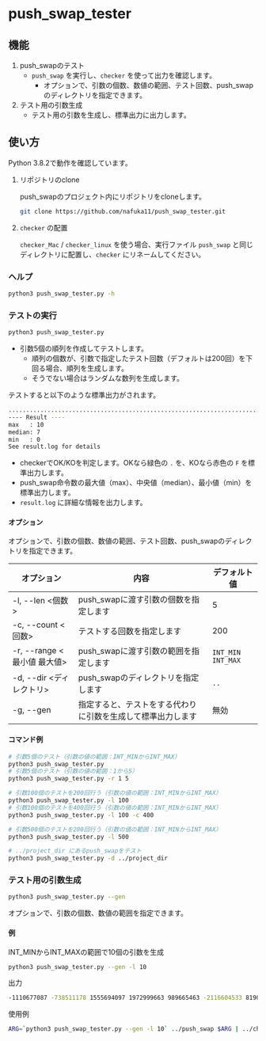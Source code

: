 # push_swap_tester

## 機能

1. push_swapのテスト
   - `push_swap` を実行し、`checker` を使って出力を確認します。
     - オプションで、引数の個数、数値の範囲、テスト回数、push_swapのディレクトリを指定できます。
2. テスト用の引数生成
   - テスト用の引数を生成し、標準出力に出力します。

## 使い方

Python 3.8.2で動作を確認しています。

1. リポジトリのclone

   push_swapのプロジェクト内にリポジトリをcloneします。
   ```bash
   git clone https://github.com/nafuka11/push_swap_tester.git
   ```

1. `checker` の配置

   `checker_Mac` / `checker_linux` を使う場合、実行ファイル `push_swap` と同じディレクトリに配置し、`checker` にリネームしてください。

### ヘルプ

```bash
python3 push_swap_tester.py -h
```

### テストの実行

```bash
python3 push_swap_tester.py
```

- 引数5個の順列を作成してテストします。
  - 順列の個数が、引数で指定したテスト回数（デフォルトは200回）を下回る場合、順列を生成します。
  - そうでない場合はランダムな数列を生成します。

テストすると以下のような標準出力がされます。
```bash
........................................................................................................................
---- Result ----
max   : 10
median: 7
min   : 0
See result.log for details
```
- checkerでOK/KOを判定します。OKなら緑色の `.` を、KOなら赤色の `F` を標準出力します。
- push_swap命令数の最大値（max）、中央値（median）、最小値（min）を標準出力します。
- `result.log` に詳細な情報を出力します。

#### オプション

オプションで、引数の個数、数値の範囲、テスト回数、push_swapのディレクトリを指定できます。

|オプション|内容|デフォルト値|
|--|--|--|
|-l, --len <個数>|push_swapに渡す引数の個数を指定します|5|
|-c, --count <回数>|テストする回数を指定します|200|
|-r, --range <最小値 最大値>|push_swapに渡す引数の範囲を指定します|`INT_MIN` `INT_MAX`|
|-d, --dir <ディレクトリ>|push_swapのディレクトリを指定します|`..`|
|-g, --gen|指定すると、テストをする代わりに引数を生成して標準出力します|無効|

#### コマンド例

```bash
# 引数5個のテスト（引数の値の範囲：INT_MINからINT_MAX）
python3 push_swap_tester.py
# 引数5個のテスト（引数の値の範囲：1から5）
python3 push_swap_tester.py -r 1 5

# 引数100個のテストを200回行う（引数の値の範囲：INT_MINからINT_MAX）
python3 push_swap_tester.py -l 100
# 引数100個のテストを400回行う（引数の値の範囲：INT_MINからINT_MAX）
python3 push_swap_tester.py -l 100 -c 400

# 引数500個のテストを200回行う（引数の値の範囲：INT_MINからINT_MAX）
python3 push_swap_tester.py -l 500

# ../project_dir にあるpush_swapをテスト
python3 push_swap_tester.py -d ../project_dir
```

### テスト用の引数生成

```bash
python3 push_swap_tester.py --gen
```
オプションで、引数の個数、数値の範囲を指定できます。

#### 例
INT_MINからINT_MAXの範囲で10個の引数を生成
```bash
python3 push_swap_tester.py --gen -l 10
```
出力
```bash
-1110677087 -738511178 1555694097 1972999663 989665463 -2116604533 819005173 -895360136 -613437200 1767332339
```
使用例
```bash
ARG=`python3 push_swap_tester.py --gen -l 10` ../push_swap $ARG | ../checker $ARG
```
